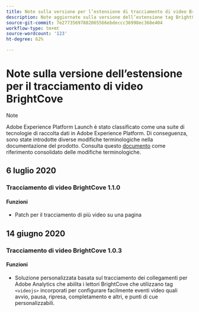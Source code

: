 ```yaml
---
title: Note sulla versione per l’estensione di tracciamento di video BrightCove
description: Note aggiornate sulla versione dell’estensione tag BrightCove Video Tracking in Adobe Experience Platform.
source-git-commit: 7e27735697882065566ebdeccc36998ec368e404
workflow-type: tm+mt
source-wordcount: '123'
ht-degree: 62%

---
```


# Note sulla versione dell’estensione per il tracciamento di video BrightCove

>[!NOTE]
>
>Adobe Experience Platform Launch è stato classificato come una suite di tecnologie di raccolta dati in Adobe Experience Platform. Di conseguenza, sono state introdotte diverse modifiche terminologiche nella documentazione del prodotto. Consulta questo [documento](../../../term-updates.md) come riferimento consolidato delle modifiche terminologiche.

## 6 luglio 2020

### Tracciamento di video BrightCove 1.1.0

#### Funzioni

* Patch per il tracciamento di più video su una pagina

## 14 giugno 2020

### Tracciamento di video BrightCove 1.0.3

#### Funzioni

* Soluzione personalizzata basata sul tracciamento dei collegamenti per Adobe Analytics che abilita i lettori BrightCove che utilizzano tag `<videojs>` incorporati per configurare facilmente eventi video quali avvio, pausa, ripresa, completamento e altri, e punti di cue personalizzabili.
